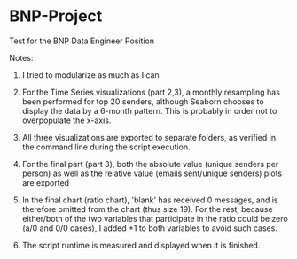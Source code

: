 # BNP-Project
Test for the BNP Data Engineer Position

Notes:
1) I tried to modularize as much as I can
2) For the Time Series visualizations (part 2,3), a monthly resampling has been performed for top 20 senders, although Seaborn chooses to display the data by a 6-month pattern. This is probably in order not to overpopulate the x-axis.
3) All three visualizations are exported to separate folders, as verified in the command line during the script execution. 
4) For the final part (part 3), both the absolute value (unique senders per person) as well as the relative value (emails sent/unique senders) plots are exported

5) In the final chart (ratio chart), 'blank' has received 0 messages, and is therefore omitted from  the chart (thus size 19). For the rest, because either/both of the two variables that participate in the ratio could be zero (a/0 and 0/0 cases), I added +1 to both variables to avoid such cases.

6) The script runtime is measured and displayed when it is finished.
